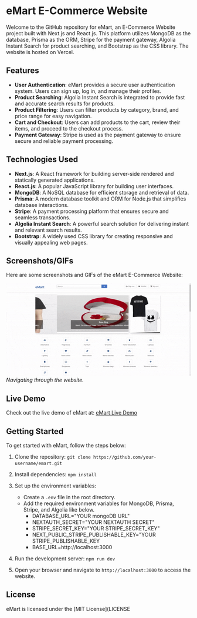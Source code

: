 # eMart E-Commerce Website

<!-- ![eMart Logo](/path/to/logo.png) -->

Welcome to the GitHub repository for eMart, an E-Commerce Website project built with Next.js and React.js. This platform utilizes MongoDB as the database, Prisma as the ORM, Stripe for the payment gateway, Algolia Instant Search for product searching, and Bootstrap as the CSS library. The website is hosted on Vercel.

## Features

- **User Authentication**: eMart provides a secure user authentication system. Users can sign up, log in, and manage their profiles.
- **Product Searching**: Algolia Instant Search is integrated to provide fast and accurate search results for products.
- **Product Filtering**: Users can filter products by category, brand, and price range for easy navigation.
- **Cart and Checkout**: Users can add products to the cart, review their items, and proceed to the checkout process.
- **Payment Gateway**: Stripe is used as the payment gateway to ensure secure and reliable payment processing.

## Technologies Used

- **Next.js**: A React framework for building server-side rendered and statically generated applications.
- **React.js**: A popular JavaScript library for building user interfaces.
- **MongoDB**: A NoSQL database for efficient storage and retrieval of data.
- **Prisma**: A modern database toolkit and ORM for Node.js that simplifies database interactions.
- **Stripe**: A payment processing platform that ensures secure and seamless transactions.
- **Algolia Instant Search**: A powerful search solution for delivering instant and relevant search results.
- **Bootstrap**: A widely used CSS library for creating responsive and visually appealing web pages.

## Screenshots/GIFs

Here are some screenshots and GIFs of the eMart E-Commerce Website:

![Demo](/screenshots//ezgif-4-eaf3777a33.gif)
_Navigating through the website._

<!-- ![Home Page](/screenshots/screencapture-mshop-seven-vercel-app-2023-06-19-06_07_02.png)
_Home Page._

![Login/Register](/screenshots/login-register.png)
_Login and Register page_

![Product Searching](/screenshots/screencapture-mshop-seven-vercel-app-2023-06-19-06_13_56.png)
_Searching Product_

![Product Filtering](/screenshots/screencapture-mshop-seven-vercel-app-products-2023-06-19-06_10_59.png)
_Product Filtering Page._

![Product Details](/screenshots/screencapture-mshop-seven-vercel-app-products-13-2023-06-19-06_17_46.png)
_Product Details Page._

![Cart](/screenshots/cart.png)
_Cart Page._

![Checkout](/screenshots/checkout.png)
_Stripe Checkout Page._ -->

## Live Demo

Check out the live demo of eMart at: [eMart Live Demo](https://mshop-seven.vercel.app/signin-signup)

## Getting Started

To get started with eMart, follow the steps below:

1. Clone the repository: `git clone https://github.com/your-username/emart.git`
2. Install dependencies: `npm install`
3. Set up the environment variables:

   - Create a `.env` file in the root directory.
   - Add the required environment variables for MongoDB, Prisma, Stripe, and Algolia like below.
     - DATABASE_URL="YOUR mongoDB URL"
     - NEXTAUTH_SECRET="YOUR NEXTAUTH SECRET"
     - STRIPE_SECRET_KEY="YOUR STRIPE_SECRET_KEY"
     - NEXT_PUBLIC_STRIPE_PUBLISHABLE_KEY="YOUR STRIPE_PUBLISHABLE_KEY
     - BASE_URL=http://localhost:3000

4. Run the development server: `npm run dev`
5. Open your browser and navigate to `http://localhost:3000` to access the website.

## License

eMart is licensed under the [MIT License](LICENSE
